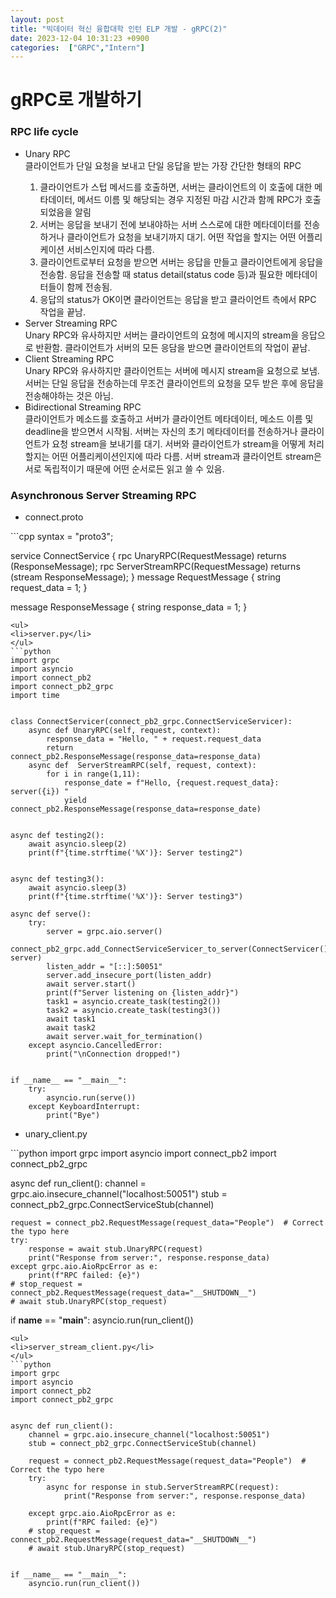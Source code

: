 ```yaml
---
layout: post
title: "빅데이터 혁신 융합대학 인턴 ELP 개발 - gRPC(2)"
date: 2023-12-04 10:31:23 +0900
categories:  ["GRPC","Intern"]
---
```

# gRPC로 개발하기
<h3>RPC life cycle</h3>
<ul>
  <li>Unary RPC
  <div class="explain">
  클라이언트가 단일 요청을 보내고 단일 응답을 받는 가장 간단한 형태의 RPC
  <ol>
    <li>클라이언트가 스텁 메서드를 호출하면, 서버는 클라이언트의 이 호출에 대한 메타데이터, 메서드 이름 및 해당되는 경우 지정된 마감 시간과 함께 RPC가 호출되었음을 알림
    </li>
    <li>
    서버는 응답을 보내기 전에 보내야하는 서버 스스로에 대한 메타데이터를 전송하거나 클라이언트가 요청을 보내기까지 대기. 어떤 작업을 할지는 어떤 어플리케이션 서비스인지에 따라 다름.
    </li>
    <li>
    클라이언트로부터 요청을 받으면 서버는 응답을 만들고 클라이언트에게 응답을 전송함. 응답을 전송할 때 status detail(status code 등)과 필요한 메타데이터들이 함께 전송됨.
    </li>
    <li>
    응답의 status가 OK이면 클라이언트는 응답을 받고 클라이언트 측에서 RPC 작업을 끝남.
    </li>
  </ol>
  </div>
  </li>
  <li>Server Streaming RPC
    <div> Unary RPC와 유사하지만 서버는 클라이언트의 요청에 메시지의 stream을 응답으로 반환함. 클라이언트가 서버의 모든 응담을 받으면 클라이언트의 작업이 끝남.
    </div>
  </li>
  <li>Client Streaming RPC
    <div> Unary RPC와 유사하지만 클라이언트는 서버에 메시지 stream을 요청으로 보냄. 서버는 단일 응답을 전송하는데 무조건 클라이언트의 요청을 모두 받은 후에 응답을 전송해야하는 것은 아님.
    </div>
  </li>
  <li>
  Bidirectional Streaming RPC
  <div>
  클라이언트가 메소드를 호출하고 서버가 클라이언트 메타데이터, 메소드 이름 및 deadline을 받으면서 시작됨. 서버는 자신의 초기 메타데이터를 전송하거나 클라이언트가 요청 stream을 보내기를 대기. 서버와 클라이언트가 stream을 어떻게 처리할지는 어떤 어플리케이션인지에 따라 다름. 서버 stream과 클라이언트 stream은 서로 독립적이기 때문에 어떤 순서로든 읽고 쓸 수 있음.
  </div>
  </li>
</ul>
<h3>Asynchronous Server Streaming RPC</h3>
<ul>
<li>connect.proto</li>
</ul>
```cpp
syntax = "proto3";

service ConnectService {
    rpc UnaryRPC(RequestMessage) returns (ResponseMessage);
    rpc ServerStreamRPC(RequestMessage) returns (stream ResponseMessage);
}
message RequestMessage {
    string request_data = 1;
}

message ResponseMessage {
    string response_data = 1;
}
```
<ul>
<li>server.py</li>
</ul>
```python
import grpc
import asyncio
import connect_pb2
import connect_pb2_grpc
import time


class ConnectServicer(connect_pb2_grpc.ConnectServiceServicer):
    async def UnaryRPC(self, request, context):
        response_data = "Hello, " + request.request_data
        return connect_pb2.ResponseMessage(response_data=response_data)
    async def  ServerStreamRPC(self, request, context):
        for i in range(1,11):
            response_date = f"Hello, {request.request_data}: server({i}) "
            yield connect_pb2.ResponseMessage(response_data=response_date)


async def testing2():
    await asyncio.sleep(2)
    print(f"{time.strftime('%X')}: Server testing2")


async def testing3():
    await asyncio.sleep(3)
    print(f"{time.strftime('%X')}: Server testing3")

async def serve():
    try:
        server = grpc.aio.server()
        connect_pb2_grpc.add_ConnectServiceServicer_to_server(ConnectServicer(), server)
        listen_addr = "[::]:50051"
        server.add_insecure_port(listen_addr)
        await server.start()
        print(f"Server listening on {listen_addr}")
        task1 = asyncio.create_task(testing2())
        task2 = asyncio.create_task(testing3())
        await task1
        await task2
        await server.wait_for_termination()
    except asyncio.CancelledError:
        print("\nConnection dropped!")


if __name__ == "__main__":
    try:
        asyncio.run(serve())
    except KeyboardInterrupt:
        print("Bye")
```
<ul>
<li>unary_client.py</li>
</ul>
```python
import grpc
import asyncio
import connect_pb2
import connect_pb2_grpc

async def run_client():
    channel = grpc.aio.insecure_channel("localhost:50051")
    stub = connect_pb2_grpc.ConnectServiceStub(channel)

    request = connect_pb2.RequestMessage(request_data="People")  # Correct the typo here
    try:
        response = await stub.UnaryRPC(request)
        print("Response from server:", response.response_data)
    except grpc.aio.AioRpcError as e:
        print(f"RPC failed: {e}")
    # stop_request = connect_pb2.RequestMessage(request_data="__SHUTDOWN__")
    # await stub.UnaryRPC(stop_request)

if __name__ == "__main__":
    asyncio.run(run_client())
```
<ul>
<li>server_stream_client.py</li>
</ul>
```python
import grpc
import asyncio
import connect_pb2
import connect_pb2_grpc


async def run_client():
    channel = grpc.aio.insecure_channel("localhost:50051")
    stub = connect_pb2_grpc.ConnectServiceStub(channel)

    request = connect_pb2.RequestMessage(request_data="People")  # Correct the typo here
    try:
        async for response in stub.ServerStreamRPC(request):
            print("Response from server:", response.response_data)

    except grpc.aio.AioRpcError as e:
        print(f"RPC failed: {e}")
    # stop_request = connect_pb2.RequestMessage(request_data="__SHUTDOWN__")
    # await stub.UnaryRPC(stop_request)


if __name__ == "__main__":
    asyncio.run(run_client())

```